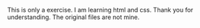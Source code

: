 This is only a exercise. I am learning html and css. Thank you for understanding.
The original files are not mine. 
